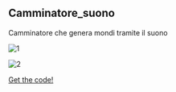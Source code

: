 ## Camminatore_suono 
Camminatore che genera mondi tramite il suono 

![1](https://user-images.githubusercontent.com/76476654/114788504-de3fd780-9d81-11eb-93e8-ecdebcd8233f.png)

![2](https://user-images.githubusercontent.com/76476654/114788502-dd0eaa80-9d81-11eb-9932-e23035862c81.png)

[Get the code!](https://editor.p5js.org/Gaia/full/iPzF4Jk6S)

